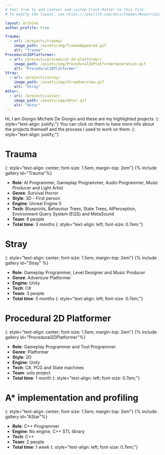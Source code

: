 ```yaml
---
# Feel free to add content and custom Front Matter to this file.
# To modify the layout, see https://jekyllrb.com/docs/themes/#overriding-theme-defaults

layout: archive
author_profile: true

Trauma:
  - url: /projects/trauma/
    image_path: /assets/img/TraumaAppeared.gif
    alt: "Trauma"
Procedural2DPlatformer:
  - url: /projects/procedural-2d-platformer/
    image_path: /assets/img/Procedural2DPlatformerGeneration.gif
    alt: "Procedural2DPlatformer"
Stray:
  - url: /projects/stray/
    image_path: /assets/img/StrayOverview.gif
    alt: "Stray"
AStar:
  - url: /projects/astar/
    image_path: /assets/img/AStar.gif
    alt: "AStar"
---
```


Hi, I am Giorgio Michele De Giorgio and these are my highlighted projects. 
{: style="text-align: justify;"}
You can click on them to have more info about the projects themself and the process I used to work on them.
{: style="text-align: justify;"}

# Trauma 
{: style="text-align: center; font-size: 1.5em; margin-top: 2em"}
{% include gallery id="Trauma"%}
- **Role**: AI Programmer, Gameplay Programmer, Audio Programmer, Music Producer and Light Artist
- **Genre**: Survival Horror
- **Style**: 3D - First person
- **Engine**: Unreal Engine 5
- **Tech**: Blueprints, Behaviour Trees, State Trees, AIPerception, Environment Query System (EQS) and MetaSound
- **Team**: 8 people
- **Total time**: 3 months
{: style="text-align: left; font-size: 0.7em;"}
# Stray
{: style="text-align: center; font-size: 1.5em; margin-top: 2em"}
{% include gallery id="Stray" %}
- **Role**: Gameplay Programmer, Level Designer and Music Producer
- **Genre**: Adventure Platformer
- **Engine**: Unity
- **Tech**: C#
- **Team**: 3 people
- **Total time**: 5 months
{: style="text-align: left; font-size: 0.7em;"}
# Procedural 2D Platformer
{: style="text-align: center; font-size: 1.5em; margin-top: 2em"}
{% include gallery id="Procedural2DPlatformer"%}
- **Role**: Gameplay Programmer and Tool Programmer
- **Genre**: Platformer
- **Style**: 2D
- **Engine**: Unity
- **Tech**: C#, PCG and State machines
- **Team**: solo project
- **Total time**: 1 month
{: style="text-align: left; font-size: 0.7em;"}
# A* implementation and profiling
{: style="text-align: center; font-size: 1.5em; margin-top: 2em"}
{% include gallery id="AStar"%}
- **Role**: C++ Programmer
- **Engine**: No engine, C++ STL library
- **Tech**: C++
- **Team**: 2 people
- **Total time**: 1 week
{: style="text-align: left; font-size: 0.7em;"}